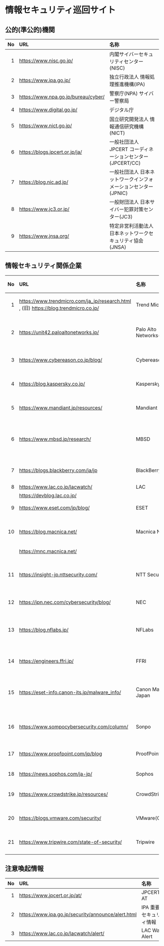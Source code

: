 # 情報セキュリティ巡回サイト
<!--  since 2020/05/11 -->

## 公的(準公的)機関
|No|URL|名称|
|--:|:--|:--|
|  1|https://www.nisc.go.jp/               |内閣サイバーセキュリティセンター(NISC)                   |
|  2|https://www.ipa.go.jp/                |独立行政法人 情報処理推進機構(IPA)                       |
|  3|https://www.npa.go.jp/bureau/cyber/   |警察庁(NPA) サイバー警察局                               |
|  4|https://www.digital.go.jp/            |デジタル庁                                             |
|  5|https://www.nict.go.jp/               |国立研究開発法人 情報通信研究機構(NICT)                  |
|  6|https://blogs.jpcert.or.jp/ja/        |一般社団法人 JPCERT コーディネーションセンター(JPCERT/CC)|
|  7|https://blog.nic.ad.jp/               |一般社団法人 日本ネットワークインフォメーションセンター(JPNIC)| 
|  8|https://www.jc3.or.jp/                |一般財団法人 日本サイバー犯罪対策センター(JC3)       | 
|  9|https://www.jnsa.org/                 |特定非営利活動法人 日本ネットワークセキュリティ協会(JNSA)|

## 情報セキュリティ関係企業
|No|URL|名称|カナ名称|
|--:|:--|:--|:--|
|  1|https://www.trendmicro.com/ja_jp/research.html , (旧) https://blog.trendmicro.co.jp/  |Trend Micro               |トレンドマイクロ        |
|  2|https://unit42.paloaltonetworks.jp/         |Palo Alto Networks(UNIT42)|パロアルトネットワークス|
|  3|https://www.cybereason.co.jp/blog/          |Cybereason                |サイバーリーズン        |
|  4|https://blog.kaspersky.co.jp/               |Kaspersky                 |カスペルスキー          |
|  5|https://www.mandiant.jp/resources/          |Mandiant                  |マンディエント|
|  6|https://www.mbsd.jp/research/               |MBSD                      |三井物産セキュアディレクション|
|  7|https://blogs.blackberry.com/ja/jp          |BlackBerry                |ブラックベリー|
|  8|https://www.lac.co.jp/lacwatch/             |LAC                       |ラック                  |
|   |https://devblog.lac.co.jp/                  |                          ||
|  9|https://www.eset.com/jp/blog/               |ESET                      |イーセット              |
| 10|https://blog.macnica.net/                   |Macnica Networks          |マクニカネットワークス| 
|   |https://mnc.macnica.net/                    |                          ||
| 11|https://insight-jp.nttsecurity.com/         |NTT Security              |エヌ・ティ・ティセキュリティ|
| 12|https://jpn.nec.com/cybersecurity/blog/     |NEC                       |日本電気|
| 13|https://blog.nflabs.jp/                     |NFLabs                    |エヌ・エフ・ラボラトリーズ|
| 14|https://engineers.ffri.jp/                  |FFRI                      |エフエフアールアイ| 
| 15|https://eset-info.canon-its.jp/malware_info/|Canon Marketing Japan     |キヤノンマーケティングジャパン|
| 16|https://www.sompocybersecurity.com/column/  |Sonpo                     |SOMPOリスクマネジメント|
| 17|https://www.proofpoint.com/jp/blog          |ProofPoint                |プルーフポイント|
| 18|https://news.sophos.com/ja-jp/              |Sophos                    |ソフォス                |
| 19|https://www.crowdstrike.jp/resources/       |CrowdStrike               |クラウドストライク      |
| 20|https://blogs.vmware.com/security/          |VMware(CarbonBlack)       |旧カーボンブラック       |
| 21|https://www.tripwire.com/state-of-security/ |Tripwire                  |トリップワイヤー       |

## 注意喚起情報
|No|URL|名称|
|--:|:--|:--|
|  1|https://www.jpcert.or.jp/at/                    　 |JPCERT/CC AT              |
|  2|https://www.ipa.go.jp/security/announce/alert.html |IPA 重要なセキュリティ情報 |
|  3|https://www.lac.co.jp/lacwatch/alert/              |LAC Watch Alert  |
